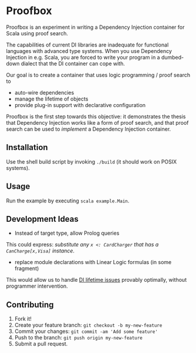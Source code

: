# Proofbox


Proofbox is an experiment in writing a Dependency Injection container for Scala using proof search.

The capabilities of current DI libraries are inadequate for functional languages with advanced type
systems. When you use Dependency Injection in e.g. Scala, you are forced to write your program in a 
dumbed-down dialect that the DI container can cope with.

Our goal is to create a container that uses logic programming / proof search to 

* auto-wire dependencies
* manage the lifetime of objects
* provide plug-in support with declarative configuration

Proofbox is the first step towards this objective: it demonstrates the thesis that
Dependency Injection works like a form of proof search, and that proof search can be used to 
*implement* a Dependency Injection container.

## Installation

Use the shell build script by invoking `./build` (it should work on POSIX systems).

## Usage

Run the example by executing `scala example.Main`.


## Development Ideas

* Instead of target type, allow Prolog queries 

This could express: *substitute any `x <: CardCharger` that has a `CanCharge[x,Visa]` instance*.

* replace module declarations with Linear Logic formulas (in some fragment)

This would allow us to handle
[DI lifetime issues](http://nblumhardt.com/2011/01/an-autofac-lifetime-primer/) provably optimally,
without programmer intervention.


## Contributing

1. Fork it!
2. Create your feature branch: `git checkout -b my-new-feature`
3. Commit your changes: `git commit -am 'Add some feature'`
4. Push to the branch: `git push origin my-new-feature`
5. Submit a pull request.
